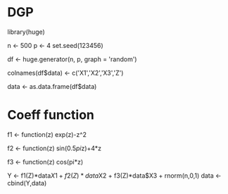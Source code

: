 # DGP 

library(huge)

n <- 500
p <- 4
set.seed(123456)

df <- huge.generator(n, p, graph = 'random')

colnames(df$data) <- c('X1','X2','X3','Z')

data <- as.data.frame(df$data)

# Coeff function

f1 <- function(z) exp(z)-z^2

f2 <- function(z) sin(0.5*pi*z)+4*z

f3 <- function(z) cos(pi*z)

Y <- f1(Z)*data$X1 + f2(Z)*data$X2 + f3(Z)*data$X3 + rnorm(n,0,1)
data <- cbind(Y,data)
